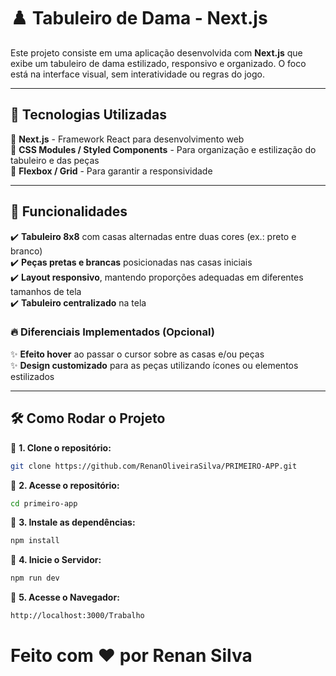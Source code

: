 # ♟️ Tabuleiro de Dama - Next.js

Este projeto consiste em uma aplicação desenvolvida com **Next.js** que exibe um tabuleiro de dama estilizado, responsivo e organizado. O foco está na interface visual, sem interatividade ou regras do jogo.

---

## 🚀 Tecnologias Utilizadas

🔹 **Next.js** - Framework React para desenvolvimento web  
🔹 **CSS Modules / Styled Components** - Para organização e estilização do tabuleiro e das peças  
🔹 **Flexbox / Grid** - Para garantir a responsividade  

---

## 📌 Funcionalidades

✔️ **Tabuleiro 8x8** com casas alternadas entre duas cores (ex.: preto e branco)  
✔️ **Peças pretas e brancas** posicionadas nas casas iniciais  
✔️ **Layout responsivo**, mantendo proporções adequadas em diferentes tamanhos de tela  
✔️ **Tabuleiro centralizado** na tela  

### 🔥 Diferenciais Implementados (Opcional)

✨ **Efeito hover** ao passar o cursor sobre as casas e/ou peças  
✨ **Design customizado** para as peças utilizando ícones ou elementos estilizados  

---


## 🛠️ Como Rodar o Projeto

📌 **1. Clone o repositório:**
```sh
git clone https://github.com/RenanOliveiraSilva/PRIMEIRO-APP.git
```

📌 **2. Acesse o repositório:**
```sh
cd primeiro-app
```

📌 **3. Instale as dependências:**
```sh
npm install
```

📌 **4. Inicie o Servidor:**
```sh
npm run dev
```

📌 **5. Acesse o Navegador:**
```sh
http://localhost:3000/Trabalho
```

# Feito com ❤️ por Renan Silva
